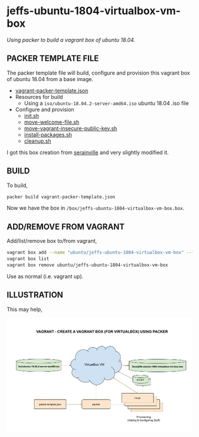 # jeffs-ubuntu-1804-virtualbox-vm-box

_Using packer to build a vagrant box of ubuntu 18.04._

## PACKER TEMPLATE FILE

The packer template file will build, configure and provision this
vagrant box of ubuntu 18.04 from a base image.

* [vagrant-packer-template.json](https://github.com/JeffDeCola/my-vagrant-boxes/blob/master/create-vagrant-box-for-virtualbox-on-windows-using-packer/jeffs-ubuntu-1804-virtualbox-vm-box/vagrant-packer-template.json)
* Resources for build
  * Using a `iso/ubuntu-18.04.2-server-amd64.iso` ubuntu 18.04 .iso file
* Configure and provision
  * [init.sh](https://github.com/JeffDeCola/my-vagrant-boxes/blob/master/create-vagrant-box-for-virtualbox-on-windows-using-packer/jeffs-ubuntu-1804-virtualbox-vm-box/install-scripts/init.sh)
  * [move-welcome-file.sh](https://github.com/JeffDeCola/my-vagrant-boxes/blob/master/create-vagrant-box-for-virtualbox-on-windows-using-packer/jeffs-ubuntu-1804-virtualbox-vm-box/install-scripts/move-welcome-file.sh)
  * [move-vagrant-insecure-public-key.sh](https://github.com/JeffDeCola/my-vagrant-boxes/blob/master/create-vagrant-box-for-virtualbox-on-windows-using-packer/jeffs-ubuntu-1804-virtualbox-vm-box/install-scripts/move-vagrant-insecure-public-key.sh)
  * [install-packages.sh](https://github.com/JeffDeCola/my-vagrant-boxes/blob/master/create-vagrant-box-for-virtualbox-on-windows-using-packer/jeffs-ubuntu-1804-virtualbox-vm-box/install-scripts/install-packages.sh)
  * [cleanup.sh](https://github.com/JeffDeCola/my-vagrant-boxes/blob/master/create-vagrant-box-for-virtualbox-on-windows-using-packer/jeffs-ubuntu-1804-virtualbox-vm-box/install-scripts/cleanup.sh)

I got this box creation from [serainville](https://github.com/serainville/packer_templates)
and very slightly modified it.

## BUILD

To build,

```bash
packer build vagrant-packer-template.json
```

Now we have the box in `/box/jeffs-ubuntu-1804-virtualbox-vm-box.box`.

## ADD/REMOVE FROM VAGRANT

Add/list/remove box to/from vagrant,

```bash
vagrant box add --name "ubuntu/jeffs-ubuntu-1804-virtualbox-vm-box" --force jeffs-ubuntu-1804-virtualbox-vm-box.box
vagrant box list
vagrant box remove ubuntu/jeffs-ubuntu-1804-virtualbox-vm-box
```

Use as normal (i.e. vagrant up).

## ILLUSTRATION

This may help,

![IMAGE - jeffs-ubuntu-1804-virtualbox-vm-box - IMAGE](../../docs/pics/jeffs-ubuntu-1804-virtualbox-vm-box.jpg)